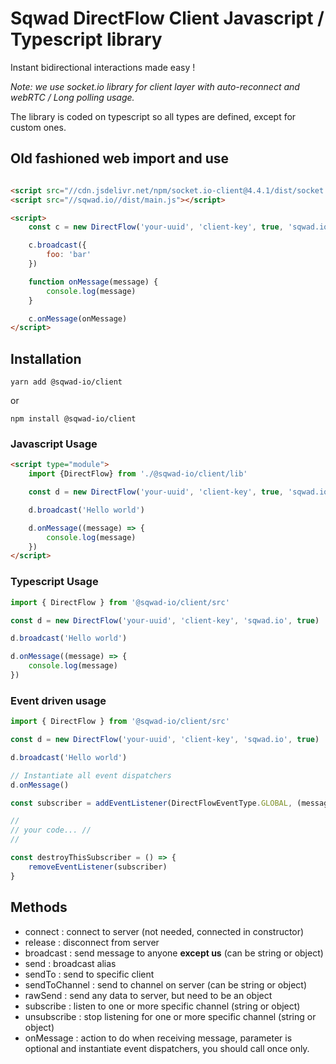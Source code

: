 # Sqwad DirectFlow Client Javascript / Typescript library

Instant bidirectional interactions made easy !


*Note: we use socket.io library for client layer with auto-reconnect and webRTC / Long polling usage.*

The library is coded on typescript so all types are defined, except for custom ones.

## Old fashioned web import and use

```html

<script src="//cdn.jsdelivr.net/npm/socket.io-client@4.4.1/dist/socket.io.min.js"></script>
<script src="//sqwad.io//dist/main.js"></script>

<script>
    const c = new DirectFlow('your-uuid', 'client-key', true, 'sqwad.io', true)

    c.broadcast({
        foo: 'bar'
    })

    function onMessage(message) {
        console.log(message)
    }

    c.onMessage(onMessage)
</script>
```

## Installation

```shell
yarn add @sqwad-io/client
```

or

```shell
npm install @sqwad-io/client
```

### Javascript Usage

```html
<script type="module">
    import {DirectFlow} from './@sqwad-io/client/lib'

    const d = new DirectFlow('your-uuid', 'client-key', true, 'sqwad.io', true)

    d.broadcast('Hello world')

    d.onMessage((message) => {
        console.log(message)
    })
</script>
```

### Typescript Usage

```typescript
import { DirectFlow } from '@sqwad-io/client/src'

const d = new DirectFlow('your-uuid', 'client-key', 'sqwad.io', true)

d.broadcast('Hello world')

d.onMessage((message) => {
    console.log(message)
})
```

### Event driven usage


```typescript
import { DirectFlow } from '@sqwad-io/client/src'

const d = new DirectFlow('your-uuid', 'client-key', 'sqwad.io', true)

d.broadcast('Hello world')

// Instantiate all event dispatchers
d.onMessage()

const subscriber = addEventListener(DirectFlowEventType.GLOBAL, (message) => console.log(message))

//
// your code... //
//

const destroyThisSubscriber = () => {
    removeEventListener(subscriber)
} 
```

## Methods

- connect : connect to server (not needed, connected in constructor)
- release : disconnect from server
- broadcast : send message to anyone **except us** (can be string or object)
- send : broadcast alias
- sendTo : send to specific client
- sendToChannel : send to channel on server (can be string or object)
- rawSend : send any data to server, but need to be an object
- subscribe : listen to one or more specific channel (string or object)
- unsubscribe : stop listening for one or more specific channel (string or object)
- onMessage : action to do when receiving message, parameter is optional and instantiate event dispatchers, you should
  call once only.
